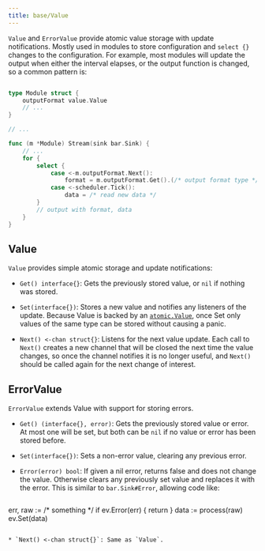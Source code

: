 ```yaml
---
title: base/Value
---
```


`Value` and `ErrorValue` provide atomic value storage with update notifications. Mostly
used in modules to store configuration and `select {}` changes to the configuration. For example,
most modules will update the output when either the interval elapses, or the output function is
changed, so a common pattern is:

```go

type Module struct {
	outputFormat value.Value
	// ...
}

// ...

func (m *Module) Stream(sink bar.Sink) {
	// ...
	for {
		select {
			case <-m.outputFormat.Next():
				format = m.outputFormat.Get().(/* output format type */)
			case <-scheduler.Tick():
				data = /* read new data */
		}
		// output with format, data
	}
}
```

## Value

`Value` provides simple atomic storage and update notifications:

* `Get() interface{}`: Gets the previously stored value, or `nil` if nothing was stored.

* `Set(interface{})`: Stores a new value and notifies any listeners of the update. Because Value
  is backed by an [`atomic.Value`](https://golang.org/pkg/sync/atomic/#Value), once Set only values
  of the same type can be stored without causing a panic.

* `Next() <-chan struct{}`: Listens for the next value update. Each call to `Next()` creates a new
  channel that will be closed the next time the value changes, so once the channel notifies it is
  no longer useful, and `Next()` should be called again for the next change of interest.

## ErrorValue

`ErrorValue` extends Value with support for storing errors.

* `Get() (interface{}, error)`: Gets the previously stored value or error. At most one will be set,
  but both can be `nil` if no value or error has been stored before.

* `Set(interface{})`: Sets a non-error value, clearing any previous error.

* `Error(error) bool`: If given a nil error, returns false and does not change the value. Otherwise
  clears any previously set value and replaces it with the error. This is similar to `bar.Sink#Error`,
  allowing code like:

  ```go
err, raw := /* something */
if ev.Error(err) {
	return
}
data := process(raw)
ev.Set(data)
```

* `Next() <-chan struct{}`: Same as `Value`.
